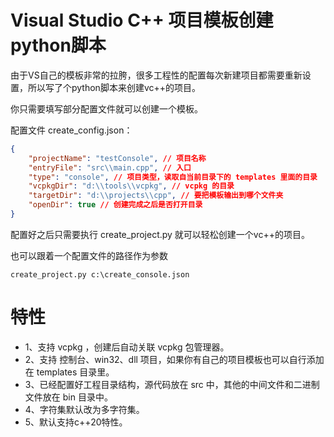 # Visual Studio C++ 项目模板创建python脚本

由于VS自己的模板非常的拉胯，很多工程性的配置每次新建项目都需要重新设置，所以写了个python脚本来创建vc++的项目。

你只需要填写部分配置文件就可以创建一个模板。

配置文件 create_config.json：

```json
{
    "projectName": "testConsole", // 项目名称
    "entryFile": "src\\main.cpp", // 入口
    "type": "console", // 项目类型，读取自当前目录下的 templates 里面的目录
    "vcpkgDir": "d:\\tools\\vcpkg", // vcpkg 的目录
    "targetDir": "d:\\projects\\cpp", // 要把模板输出到哪个文件夹
    "openDir": true // 创建完成之后是否打开目录
}
```

配置好之后只需要执行 create_project.py 就可以轻松创建一个vc++的项目。

也可以跟着一个配置文件的路径作为参数


```
create_project.py c:\create_console.json
```

# 特性

- 1、支持 vcpkg ，创建后自动关联 vcpkg 包管理器。
- 2、支持 控制台、win32、dll 项目，如果你有自己的项目模板也可以自行添加在 templates 目录里。
- 3、已经配置好工程目录结构，源代码放在 src 中，其他的中间文件和二进制文件放在 bin 目录中。
- 4、字符集默认改为多字符集。
- 5、默认支持c++20特性。
